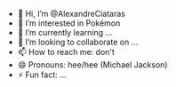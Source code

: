 - 👋 Hi, I’m @AlexandreCiataras
- 👀 I’m interested in Pokémon
- 🌱 I’m currently learning ...
- 💞️ I’m looking to collaborate on ...
- 📫 How to reach me: don't
- 😄 Pronouns: hee/hee (Michael Jackson)
- ⚡ Fun fact: ...

<!---
AlexandreCiataras/AlexandreCiataras is a ✨ special ✨ repository because its `README.md` (this file) appears on your GitHub profile.
You can click the Preview link to take a look at your changes.
--->
